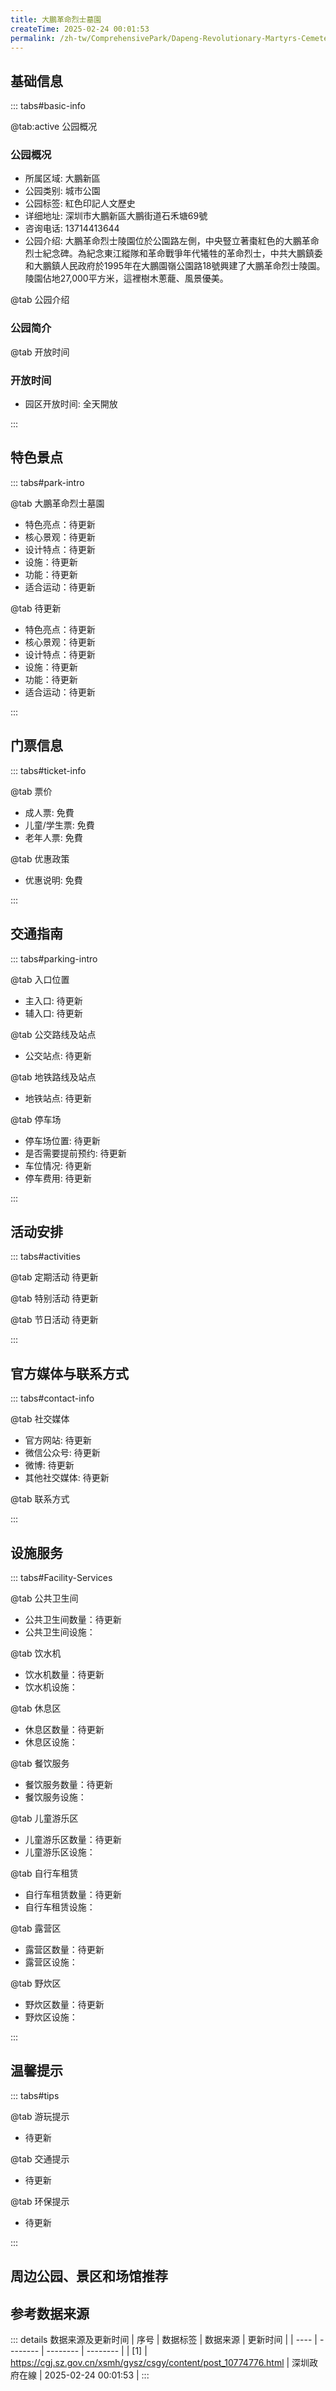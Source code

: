 ```yaml
---
title: 大鵬革命烈士墓園
createTime: 2025-02-24 00:01:53
permalink: /zh-tw/ComprehensivePark/Dapeng-Revolutionary-Martyrs-Cemetery/
---
```



<script setup>
import ImageSwiper from '/.vuepress/theme/components/ImageSwiper.vue'
// 轮播图数据
const swiperItems = [
    {
                link: 'https://cgj.sz.gov.cn/img/4/4005/4005755/10774776.jpg',
                title: '大鵬革命烈士墓園',
                description: '',
                author: '深圳政府在線',
                date: '2025/02/25'
                },
  {
                link: 'https://cgj.sz.gov.cn/img/4/4005/4005755/10774776.jpg',
                title: '大鵬革命烈士墓園',
                description: '',
                author: '深圳政府在線',
                date: '2025/02/25'
                }
]
// 配置项
const swiperConfig = {
  height: 500,
  showInfo: true
}
</script>
<!-- 轮播图组件 -->
<ImageSwiper :items="swiperItems" :config="swiperConfig" />



## 基础信息

::: tabs#basic-info

@tab:active 公园概况
### 公园概况
- 所属区域: 大鵬新區
- 公园类别: 城市公園
- 公园标签: 紅色印記人文歷史
- 详细地址: 深圳市大鵬新區大鵬街道石禾塘69號
- 咨询电话: 13714413644
- 公园介绍: 大鵬革命烈士陵園位於公園路左側，中央豎立著棗紅色的大鵬革命烈士紀念碑。為紀念東江縱隊和革命戰爭年代犧牲的革命烈士，中共大鵬鎮委和大鵬鎮人民政府於1995年在大鵬園嶺公園路18號興建了大鵬革命烈士陵園。陵園佔地27,000平方米，這裡樹木蔥蘢、風景優美。

@tab 公园介绍
### 公园简介
@tab 开放时间
### 开放时间
- 园区开放时间: 全天開放

:::

## 特色景点

::: tabs#park-intro

@tab 大鵬革命烈士墓園
<ImageCard
image="https://cgj.sz.gov.cn/images/index20230710_1.png"
    title="大鵬革命烈士墓園"
    description="陵園中的革命殉道者紀念碑，高15.5米，方柱形，碑上有「革命殉道者紀念碑」七個大字。碑座每邊長14米，上刻劉錦進、刁新等120餘名烈士英名及由中共大鵬鎮委、大鵬鎮人民政府撰寫的碑記。大鵬人民於一九五六年春在坦林埔修建了革命烈士紀念碑，公元一九九五年秋遷建於此，以緬懷烈士業績、弘揚革命精神，使烈士名垂千古、流荒百世。此碑聳立在大鵬的土地上，更聳立在大鵬人民心中。革命殉道者永垂不朽！"
    date=""
    author="深圳政府在線"
/>


- 特色亮点：待更新
- 核心景观：待更新
- 设计特点：待更新
- 设施：待更新
- 功能：待更新
- 适合运动：待更新

@tab 待更新
<ImageCard
image="https://cgj.sz.gov.cn/images/index20230710_1.png"
    title="大鵬革命烈士墓園"
    description="陵園中的革命殉道者紀念碑，高15.5米，方柱形，碑上有「革命殉道者紀念碑」七個大字。碑座每邊長14米，上刻劉錦進、刁新等120餘名烈士英名及由中共大鵬鎮委、大鵬鎮人民政府撰寫的碑記。大鵬人民於一九五六年春在坦林埔修建了革命烈士紀念碑，公元一九九五年秋遷建於此，以緬懷烈士業績、弘揚革命精神，使烈士名垂千古、流荒百世。此碑聳立在大鵬的土地上，更聳立在大鵬人民心中。革命殉道者永垂不朽！"
    date=""
    author="深圳政府在線"
/>


- 特色亮点：待更新
- 核心景观：待更新
- 设计特点：待更新
- 设施：待更新
- 功能：待更新
- 适合运动：待更新

:::

## 门票信息

::: tabs#ticket-info

@tab 票价
- 成人票: 免費
- 儿童/学生票: 免費
- 老年人票: 免費

@tab 优惠政策
- 优惠说明: 免費

:::

## 交通指南

::: tabs#parking-intro

@tab 入口位置
- 主入口: 待更新
- 辅入口: 待更新

@tab 公交路线及站点
- 公交站点: 待更新

@tab 地铁路线及站点
- 地铁站点: 待更新

@tab 停车场
- 停车场位置: 待更新
- 是否需要提前预约: 待更新
- 车位情况: 待更新
- 停车费用: 待更新

:::

## 活动安排

::: tabs#activities

@tab 定期活动
待更新

@tab 特别活动
待更新

@tab 节日活动
待更新

:::

## 官方媒体与联系方式

::: tabs#contact-info

@tab 社交媒体
- 官方网站: 待更新
- 微信公众号: 待更新
- 微博: 待更新
- 其他社交媒体: 待更新

@tab 联系方式

:::

## 设施服务

::: tabs#Facility-Services

@tab 公共卫生间
- 公共卫生间数量：待更新
- 公共卫生间设施：

@tab 饮水机
- 饮水机数量：待更新
- 饮水机设施：

@tab 休息区
- 休息区数量：待更新
- 休息区设施：

@tab 餐饮服务
- 餐饮服务数量：待更新
- 餐饮服务设施：

@tab 儿童游乐区
- 儿童游乐区数量：待更新
- 儿童游乐区设施：

@tab 自行车租赁
- 自行车租赁数量：待更新
- 自行车租赁设施：

@tab 露营区
- 露营区数量：待更新
- 露营区设施：

@tab 野炊区
- 野炊区数量：待更新
- 野炊区设施：

:::

## 温馨提示

::: tabs#tips

@tab 游玩提示
- 待更新

@tab 交通提示
- 待更新

@tab 环保提示
- 待更新

:::

## 周边公园、景区和场馆推荐

<CardGrid>
  <ImageCard
        image="https://cgj.sz.gov.cn/img/4/4005/4005757/10774777.png"
        title="西灣紅樹林濕地公園"
        description="西灣紅樹林公園是寶安區唯一的濱海休閒公園，位於西鄉街道西海提沿岸，總佔地面積55.1萬㎡，分為第一期及第一期B段兩期進行建設。其中：一期沿西海堤長709米，佔地9.3萬㎡，環境設計約5.35萬㎡；一期B段則沿西海堤長2000餘米，佔地45.8萬㎡，環境設計面積為25.37萬㎡，海堤修復面積為10.70萬㎡。園區的主要建"
        href="/zh-tw/LandscapeLeisureGreenSpace/WetlandPark/Xiwan-Mangrove-Wetland-Park/"
        author="深圳政府在線"
        date="2025/01/02"
      />
      <ImageCard
        image="https://cgj.sz.gov.cn/img/4/4005/4005757/10774777.png"
        title="西灣紅樹林濕地公園"
        description="西灣紅樹林公園是寶安區唯一的濱海休閒公園，位於西鄉街道西海提沿岸，總佔地面積55.1萬㎡，分為第一期及第一期B段兩期進行建設。其中：一期沿西海堤長709米，佔地9.3萬㎡，環境設計約5.35萬㎡；一期B段則沿西海堤長2000餘米，佔地45.8萬㎡，環境設計面積為25.37萬㎡，海堤修復面積為10.70萬㎡。園區的主要建"
        href="/zh-tw/LandscapeLeisureGreenSpace/WetlandPark/Xiwan-Mangrove-Wetland-Park/"
        author="深圳政府在線"
        date="2025/01/02"
      />
    </CardGrid>


## 参考数据来源

::: details 数据来源及更新时间
| 序号 | 数据标签 | 数据来源 | 更新时间 |
| ---- | -------- | -------- | -------- |
| [1] | https://cgj.sz.gov.cn/xsmh/gysz/csgy/content/post_10774776.html | 深圳政府在線 | 2025-02-24 00:01:53 |
:::


